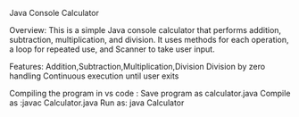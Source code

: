 Java Console Calculator


Overview: This is a simple Java console calculator that performs addition, subtraction, multiplication, and division.
It uses methods for each operation, a loop for repeated use, and Scanner to take user input.


Features:
Addition,Subtraction,Multiplication,Division
Division by zero handling
Continuous execution until user exits


Compiling the program in vs code :
Save program as calculator.java
Compile as :javac Calculator.java
Run as: java Calculator

